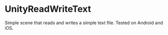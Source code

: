 # UnityReadWriteText
 
Simple scene that reads and writes a simple text file. Tested on Android and iOS.
